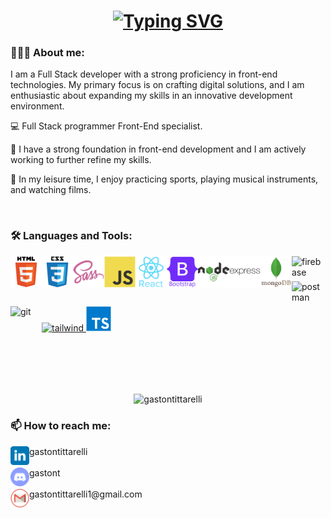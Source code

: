<h1 align="center">
  <a href="https://git.io/typing-svg">
    <img src="https://readme-typing-svg.demolab.com?font=Fira+Code&weight=600&size=77&duration=1500&pause=300&color=38C2FFFF&background=000000&center=true&vCenter=true&multiline=true&random=false&width=1920&height=300&lines=Hi+there!;I'm+Gast%C3%B3n;Welcome+to+my+Github+profile;aa" alt="Typing SVG" />
  </a>
</h1>

<h3 align="left"> 🙋🏻‍♂️ About me:</h3>
<p> I am a Full Stack developer with a strong proficiency in front-end technologies. My primary focus is on crafting digital solutions, and I am enthusiastic about expanding my skills in an innovative development environment. </p>
<p>💻 Full Stack programmer Front-End specialist.</p>
<p>🚀 I have a strong foundation in front-end development and I am actively working to further refine my skills.</p>
<p>🎯 In my leisure time, I enjoy practicing sports, playing musical instruments, and watching films.</p>


<br>
<h3 align="left"> 🛠️ Languages and Tools:</h3>
<p display="flex" flex-wrap="wrap" justify-content="center" align-items="center" height="200"> 
  <a href="https://www.w3.org/html/" target="_blank" rel="noreferrer">
    <img align="left" src="https://raw.githubusercontent.com/devicons/devicon/master/icons/html5/html5-original-wordmark.svg" alt="html5" width="50" height="50"/>
  </a>
  
  <a href="https://www.w3schools.com/css/" target="_blank" rel="noreferrer">
    <img align="left" src="https://raw.githubusercontent.com/devicons/devicon/master/icons/css3/css3-original-wordmark.svg" alt="css3" width="50" height="50"/>
  </a>
  
  <a href="https://sass-lang.com" target="_blank" rel="noreferrer"> 
    <img align="left" src="https://raw.githubusercontent.com/devicons/devicon/master/icons/sass/sass-original.svg" alt="sass" width="50" height="50"/> 
  </a>

  <a href="https://developer.mozilla.org/en-US/docs/Web/JavaScript" target="_blank" rel="noreferrer"> 
    <img align="left" src="https://raw.githubusercontent.com/devicons/devicon/master/icons/javascript/javascript-original.svg" alt="javascript" width="50" height="50"/>
  </a>

  <a href="https://reactjs.org/" target="_blank" rel="noreferrer">
    <img align="left" src="https://raw.githubusercontent.com/devicons/devicon/master/icons/react/react-original-wordmark.svg" alt="react" width="50" height="50"/> 
  </a>

  <a href="https://getbootstrap.com" target="_blank" rel="noreferrer"> 
    <img align="left" src="https://raw.githubusercontent.com/devicons/devicon/master/icons/bootstrap/bootstrap-plain-wordmark.svg" alt="bootstrap" width="50" height="50"/>
  </a>

  <a href="https://nodejs.org" target="_blank" rel="noreferrer"> 
    <img align="left" src="https://raw.githubusercontent.com/devicons/devicon/master/icons/nodejs/nodejs-original-wordmark.svg" alt="nodejs" width="50" height="50"/>  
  </a>

  <a href="https://expressjs.com" target="_blank" rel="noreferrer">
    <img align="left" src="https://raw.githubusercontent.com/devicons/devicon/master/icons/express/express-original-wordmark.svg" alt="express" width="50" height="50"/>  
  </a>

  <a href="https://www.mongodb.com/" target="_blank" rel="noreferrer"> 
    <img align="left" src="https://raw.githubusercontent.com/devicons/devicon/master/icons/mongodb/mongodb-original-wordmark.svg" alt="mongodb" width="50" height="50"/>  
  </a>

  <a href="https://firebase.google.com/" target="_blank" rel="noreferrer"> 
    <img align="left" src="https://www.vectorlogo.zone/logos/firebase/firebase-icon.svg" alt="firebase" width="50" height="40"/>
  </a> 

  <a href="https://postman.com" target="_blank" rel="noreferrer"> 
    <img align="left" src="https://www.vectorlogo.zone/logos/getpostman/getpostman-icon.svg" alt="postman" width="50" height="40"/>  
  </a>
  

  <a href="https://git-scm.com/" target="_blank" rel="noreferrer">
    <img align="left" src="https://www.vectorlogo.zone/logos/git-scm/git-scm-icon.svg" alt="git" width="50" height="40" title="git" /> 
  </a>

  <a href="https://tailwindcss.com/" target="_blank" rel="noreferrer">
    <img src="https://www.vectorlogo.zone/logos/tailwindcss/tailwindcss-icon.svg" alt="tailwind" width="40" height="40"/>
  </a>
  
  <a href="https://www.typescriptlang.org/" target="_blank" rel="noreferrer">
    <img src="https://raw.githubusercontent.com/devicons/devicon/master/icons/typescript/typescript-original.svg" alt="typescript" width="40" height="40"/>
  </a>
</p>

<br>
<br>
<p align="center" >
  <br>
  <br>
  <img align="center" src="https://github-readme-stats.vercel.app/api/top-langs?username=gastontittarelli&show_icons=true&locale=en&layout=compact&theme=algolia" alt="gastontittarelli" />
</p>

<h3 align="left"> 📫 How to reach me:</h3>
<p align="left">
  <a href="https://linkedin.com/in/gastontittarelli" target="blank">
      <img align="left" src="https://github.com/GastonTittarelli/GastonTittarelli/blob/main/assets/linkedin.svg" alt="linkedin" height="30" width="30" />
  </a>
  <a> gastontittarelli </a>
  <br>
  <br>
  <a href="https://discord.com" target="blank">
      <img align="left" src="https://github.com/GastonTittarelli/GastonTittarelli/blob/main/assets/discord-round.svg" alt="discord" height="30" width="30" />
  </a>
    <a> gastont </a>
  <br>
  <br>
  <a href="https://gmail.com" target="blank" height="35" width="35">
      <img align="left" src="https://github.com/GastonTittarelli/GastonTittarelli/blob/main/assets/gmail.png" alt="gmail" height="30" width="30" />
  </a>
  <a> gastontittarelli1@gmail.com </a>
</p>


